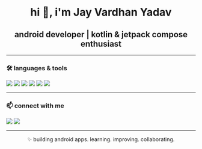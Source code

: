 <h1 align="center">hi 👋, i'm Jay Vardhan Yadav</h1>
<h2 align="center">android developer | kotlin & jetpack compose enthusiast</h2>

---

### 🛠️ languages & tools

<p align="left">
  <img src="https://img.shields.io/badge/Kotlin-7F52FF?style=for-the-badge&logo=kotlin&logoColor=white"/>
  <img src="https://img.shields.io/badge/Jetpack%20Compose-4285F4?style=for-the-badge&logo=android&logoColor=white"/>
  <img src="https://img.shields.io/badge/Android-3DDC84?style=for-the-badge&logo=android&logoColor=white"/>
  <img src="https://img.shields.io/badge/Room-6DB33F?style=for-the-badge&logo=sqlite&logoColor=white"/>
  <img src="https://img.shields.io/badge/Git-F05032?style=for-the-badge&logo=git&logoColor=white"/>
  <img src="https://img.shields.io/badge/GitHub-181717?style=for-the-badge&logo=github&logoColor=white"/>
</p>

---

### 📫 connect with me

<p align="left">
  <a href="mailto:coderjay7.email@example.com"><img src="https://img.shields.io/badge/email-d14836?style=for-the-badge&logo=gmail&logoColor=white" /></a>
  <a href="https://www.linkedin.com/in/yourprofile"><img src="https://img.shields.io/badge/linkedin-0077b5?style=for-the-badge&logo=linkedin&logoColor=white" /></a>
</p>

---

<p align="center">✨ building android apps. learning. improving. collaborating.</p>
